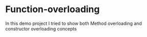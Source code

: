 # Function-overloading

In this demo project I tried to show both Method overloading and constructor overloading concepts
